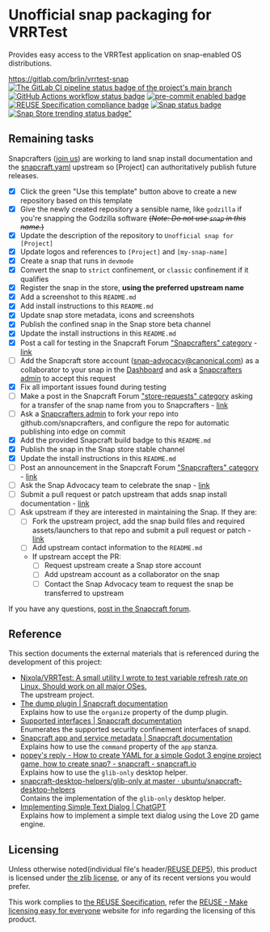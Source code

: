 # Unofficial snap packaging for VRRTest

Provides easy access to the VRRTest application on snap-enabled OS distributions.

<https://gitlab.com/brlin/vrrtest-snap>  
[![The GitLab CI pipeline status badge of the project's `main` branch](https://gitlab.com/brlin/vrrtest-snap/badges/main/pipeline.svg?ignore_skipped=true "Click here to check out the comprehensive status of the GitLab CI pipelines")](https://gitlab.com/brlin/vrrtest-snap/-/pipelines) [![GitHub Actions workflow status badge](https://github.com/brlin-tw/vrrtest-snap/actions/workflows/check-potential-problems.yml/badge.svg "GitHub Actions workflow status")](https://github.com/brlin-tw/vrrtest-snap/actions/workflows/check-potential-problems.yml) [![pre-commit enabled badge](https://img.shields.io/badge/pre--commit-enabled-brightgreen?logo=pre-commit&logoColor=white "This project uses pre-commit to check potential problems")](https://pre-commit.com/) [![REUSE Specification compliance badge](https://api.reuse.software/badge/gitlab.com/brlin/vrrtest-snap "This project complies to the REUSE specification to decrease software licensing costs")](https://api.reuse.software/info/gitlab.com/brlin/vrrtest-snap) [![Snap status badge](https://snapcraft.io/vrrtest/badge.svg "The current status of the snap in the Snap Store")](https://snapcraft.io/vrrtest) [![Snap Store trending status badge"](https://snapcraft.io/vrrtest/trending.svg?name=0 "This snap is currently flagged as trending in the Snap Store")](https://snapcraft.io/vrrtest)

## Remaining tasks

Snapcrafters ([join us](https://forum.snapcraft.io/t/snapcrafters-reboot/24625)) are working to land snap install documentation and the [snapcraft.yaml](https://github.com/snapcrafters/fork-and-rename-me/blob/master/snap/snapcraft.yaml) upstream so [Project] can authoritatively publish future releases.

- [x] Click the green "Use this template" button above to create a new repository based on this template
- [x] Give the newly created repository a sensible name, like `godzilla` if you're snapping the Godzilla software ~~(*Note: Do not use `snap` in this name.*)~~
- [x] Update the description of the repository to `Unofficial snap for [Project]`
- [x] Update logos and references to `[Project]` and `[my-snap-name]`
- [x] Create a snap that runs in `devmode`
- [x] Convert the snap to `strict` confinement, or `classic` confinement if it qualifies
- [x] Register the snap in the store, **using the preferred upstream name**
- [x] Add a screenshot to this `README.md`
- [x] Add install instructions to this `README.md`
- [x] Update snap store metadata, icons and screenshots
- [x] Publish the confined snap in the Snap store beta channel
- [x] Update the install instructions in this `README.md`
- [x] Post a call for testing in the Snapcraft Forum ["Snapcrafters" category](https://forum.snapcraft.io/c/snapcrafters/23) - [link](https://forum.snapcraft.io/t/call-for-testing-vrrtest/40860)
- [ ] Add the Snapcraft store account (snap-advocacy@canonical.com) as a collaborator to your snap in the [Dashboard](https://dashboard.snapcraft.io) and ask a [Snapcrafters admin](https://github.com/orgs/snapcrafters/people?query=%20role%3Aowner) to accept this request
- [x] Fix all important issues found during testing
- [ ] Make a post in the Snapcraft Forum ["store-requests" category](https://forum.snapcraft.io/c/store-requests/19) asking for a transfer of the snap name from you to Snapcrafters - [link]()
- [ ] Ask a [Snapcrafters admin](https://github.com/orgs/snapcrafters/people?query=%20role%3Aowner) to fork your repo into github.com/snapcrafters, and configure the repo for automatic publishing into edge on commit
- [x] Add the provided Snapcraft build badge to this `README.md`
- [x] Publish the snap in the Snap store stable channel
- [x] Update the install instructions in this `README.md`
- [ ] Post an announcement in the Snapcraft Forum ["Snapcrafters" category](https://forum.snapcraft.io/c/snapcrafters/23) - [link]()
- [ ] Ask the Snap Advocacy team to celebrate the snap - [link]()
- [ ] Submit a pull request or patch upstream that adds snap install documentation - [link]()
- [ ] Ask upstream if they are interested in maintaining the Snap. If they are:
    - [ ] Fork the upstream project, add the snap build files and required assets/launchers to that repo and submit a pull request or patch - [link]()
    - [ ] Add upstream contact information to the `README.md`
    - If upstream accept the PR:
        - [ ] Request upstream create a Snap store account
        - [ ] Add upstream account as a collaborator on the snap
        - [ ] Contact the Snap Advocacy team to request the snap be transferred to upstream

If you have any questions, [post in the Snapcraft forum](https://forum.snapcraft.io).

## Reference

This section documents the external materials that is referenced during the development of this project:

* [Nixola/VRRTest: A small utility I wrote to test variable refresh rate on Linux. Should work on all major OSes.](https://github.com/Nixola/VRRTest)  
  The upstream project.
* [The dump plugin | Snapcraft documentation](https://snapcraft.io/docs/dump-plugin)  
  Explains how to use the `organize` property of the dump plugin.
* [Supported interfaces | Snapcraft documentation](https://snapcraft.io/docs/supported-interfaces)  
  Enumerates the supported security confinement interfaces of snapd.
* [Snapcraft app and service metadata | Snapcraft documentation](https://snapcraft.io/docs/snapcraft-app-and-service-metadata)  
  Explains how to use the `command` property of the `app` stanza.
* [popey's reply - How to create YAML for a simple Godot 3 engine project game, how to create snap? - snapcraft - snapcraft.io](https://forum.snapcraft.io/t/how-to-create-yaml-for-a-simple-godot-3-engine-project-game-how-to-create-snap/9822/2)  
  Explains how to use the `glib-only` desktop helper.
* [snapcraft-desktop-helpers/glib-only at master · ubuntu/snapcraft-desktop-helpers](https://github.com/ubuntu/snapcraft-desktop-helpers/tree/master/glib-only)  
  Contains the implementation of the `glib-only` desktop helper.
* [Implementing Simple Text Dialog | ChatGPT](https://chatgpt.com/share/fd038592-8ded-4277-8d9c-1ea7c8c3ebb4)  
  Explains how to implement a simple text dialog using the Love 2D game engine.

## Licensing

Unless otherwise noted(individual file's header/[REUSE DEP5](.reuse/dep5)), this product is licensed under [the zlib license](http://zlib.net/zlib_license.html), or any of its recent versions you would prefer.

This work complies to [the REUSE Specification](https://reuse.software/spec/), refer the [REUSE - Make licensing easy for everyone](https://reuse.software/) website for info regarding the licensing of this product.
